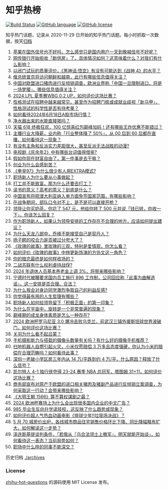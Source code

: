 # 知乎热榜
[![Build Status](https://github.com/ToWeLong/zhihu-hot-questions/workflows/CI/badge.svg)](https://github.com/ToWeLong/zhihu-hot-questions/actions)
[![GitHub language](https://img.shields.io/badge/language-golang-orange.svg)](https://golang.org/)
[![GitHub license](https://img.shields.io/github/license/ToWeLong/zhihu-hot-questions)](https://github.com/ToWeLong/zhihu-hot-questions/blob/main/LICENSE)

知乎热门话题，记录从 2020-11-29 日开始的知乎热门话题。每小时抓取一次数据，按天[归档](./archives)

<!-- BEGIN -->

1. [苹果在国外信号也不好吗，怎么感觉只是国内用户一天到晚喊信号不好呢？](https://www.zhihu.com/question/470739718)
1. [网传银行开始拒收「断供房」了，具体情况如何？这意味着什么？对我们有什么影响？](https://www.zhihu.com/question/659129048)
1. [以闭门试玩的质量评价，《黑神话:悟空》有没有可能达到《战神 4》的水平？](https://www.zhihu.com/question/659005233)
1. [俄总统普京将访问朝鲜和越南，此行有哪些信息值得关注？](https://www.zhihu.com/question/659182467)
1. [中国对欧盟进口猪肉进行反倾销调查，欧洲业界称「中国一旦限制进口，将是一场梦魇」，哪些信息值得关注？](https://www.zhihu.com/question/659155874)
1. [2024 LPL 夏季赛WBG 0:2 UP，如何评价这场比赛？](https://www.zhihu.com/question/659151620)
1. [性格测试在招聘中越来越常见，甚至作为招聘门槛或成就业歧视「新马甲」，性格测试的科学性是否有待考量？](https://www.zhihu.com/question/659127423)
1. [如何看待2024年6月18日A股市场行情？](https://www.zhihu.com/question/659125586)
1. [净水器出来的水能直接喝吗？](https://www.zhihu.com/question/23501286)
1. [天猫 618 终极狂欢，100 亿惊喜红包巅峰加码！还有哪些王炸优惠不能错过？](https://www.zhihu.com/question/659172015)
1. [主播行业大降薪，业内称「行业整体降了 50%」，从 00 后到 60 后都在直播，如何看待这一现象？](https://www.zhihu.com/question/659183821)
1. [有没有主角和反派实力差距很大，甚至反派无法战胜的动漫?](https://www.zhihu.com/question/653756057)
1. [电视剧《庆余年2》中有哪些台词值得借鉴?](https://www.zhihu.com/question/657597246)
1. [假如你现在财富自由了，第一件事是去干嘛？](https://www.zhihu.com/question/656297930)
1. [创业为什么会感到苦？](https://www.zhihu.com/question/657493821)
1. [《拳皇97》为什么很少有人用EXTRA模式?](https://www.zhihu.com/question/651612590)
1. [职场新人为什么要从小事做起？](https://www.zhihu.com/question/601441265)
1. [打工并不能致富，那为什么还要去打工？](https://www.zhihu.com/question/650018333)
1. [读书的意义？高考的意义？到底是什么？](https://www.zhihu.com/question/658571497)
1. [中国宣布将把澳大利亚纳入单方面免签国家范围，有哪些影响？](https://www.zhihu.com/question/659135817)
1. [在战争期间，部队口令对不上，是不是可以直接开枪？](https://www.zhihu.com/question/619790421)
1. [领导让你买奶茶，你花了 547 元，他给你转了 500 元并说「钱已转，你收一下」，你该怎么回复？](https://www.zhihu.com/question/656218189)
1. [作为职场新人，如果认为领导安排的工作存在不合理的地方，应该如何提出建议？](https://www.zhihu.com/question/658821420)
1. [为什么天龙八部中，乔峰不能接受自己是契丹人？](https://www.zhihu.com/question/657782364)
1. [扬子鳄的咬合力是否被过分夸大了？](https://www.zhihu.com/question/636420887)
1. [《玫瑰的故事》里玫瑰的三观，特别是爱情观，你怎么看？](https://www.zhihu.com/question/658577131)
1. [如何评价《玫瑰的故事》中林更新饰演的方协文这一角色？](https://www.zhihu.com/question/659124567)
1. [你的暗恋最终是如何样收场的？](https://www.zhihu.com/question/656418407)
1. [二战苏联有什么权利虐待战俘?](https://www.zhihu.com/question/657854203)
1. [2024 年退休人员基本养老金上调 3%，将带来哪些影响？](https://www.zhihu.com/question/659149352)
1. [宁德时代被曝要求国内员工施行 896 工作制，公司回应称「此事为曲解造谣」，这一安排是否合理、合法？](https://www.zhihu.com/question/659139048)
1. [为什么我会对身边同学激烈争取自己的利益反感?](https://www.zhihu.com/question/658883965)
1. [你觉得最有用的人生哲理有哪些？](https://www.zhihu.com/question/659095576)
1. [职场新人如何给领导留下「积极正面」的第一印象？](https://www.zhihu.com/question/658821464)
1. [为什么在宇宙中，旋转是一个非常普遍的现象？](https://www.zhihu.com/question/658888137)
1. [巅峰期的成龙身体素质是怎么一种存在?](https://www.zhihu.com/question/29200738)
1. [2024 欧洲杯罗马尼亚 3:0 爆冷击败乌克兰，前武汉三镇外援斯坦球世界波破门，如何评价这场比赛？](https://www.zhihu.com/question/659145822)
1. [关羽为什么看不起吕蒙？](https://www.zhihu.com/question/659005645)
1. [手机摄影能力与搭载的摄像头数量有关吗？有什么好的摄像手机推荐？](https://www.zhihu.com/question/658912871)
1. [扫地机器人自燃引起火灾，小米仅愿赔偿 3 万多且态度强硬，你认为小米的赔偿在合理范畴吗？如何看待此事？](https://www.zhihu.com/question/659134361)
1. [深圳一老破小学区房三年内从 14 万/平跌到约 4 万/平，什么原因？释放了什么信号？](https://www.zhihu.com/question/659212632)
1. [凯尔特人 4-1 独行侠夺得 23-24 赛季 NBA 总冠军，塔图姆 31+11，如何评价这场比赛？](https://www.zhihu.com/question/659212279)
1. [商务部宣布对原产于欧盟的进口相关猪肉及猪副产品进行反倾销立案调查，为何采取这一行动？会带来哪些影响？](https://www.zhihu.com/question/659145135)
1. [《大明王朝 1566》算不算权谋剧之最？](https://www.zhihu.com/question/658146452)
1. [2024 欧洲杯赛场上为什么会出现很多国内企业的中文广告？](https://www.zhihu.com/question/658944160)
1. [985 毕业生反向升学读技校，这反映了什么趋势或现象？](https://www.zhihu.com/question/658900399)
1. [如何评价超人气热血动画电影《排球少年!!垃圾场决战》？](https://www.zhihu.com/question/648832591)
1. [5 月 70 城房价出炉，各线城市商品住宅销售价格环比下降、同比降幅略有扩大，如何解读这一走势？](https://www.zhihu.com/question/659125799)
1. [泽连斯基提谈判条件，「若俄从『乌合法领土上撤军』，明天就能开始谈」，如何看待这一表态？当前局势如何？](https://www.zhihu.com/question/659130295)
1. [职场中什么样的同事不能深交？](https://www.zhihu.com/question/655760539)

<!-- END -->

历史归档 [./archives](./archives)


### License
[zhihu-hot-questions](https://github.com/towelong/zhihu-hot-questions) 的源码使用 MIT License 发布。